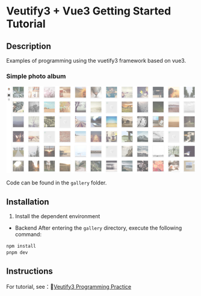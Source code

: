 # Veutify3 + Vue3 Getting Started Tutorial

## Description
Examples of programming using the vuetify3 framework based on vue3. 

### Simple photo album

![Images component](gallery/demo.jpg) 

Code can be found in the `gallery` folder.


## Installation

1. Install the dependent environment
- Backend
After entering the `gallery` directory, execute the following command:
```cmd
npm install
pnpm dev
```

## Instructions

For tutorial, see：🔗[Veutify3 Programming Practice](http://www.wfcoding.com/articles/practice/02vuetify3%E7%BC%96%E7%A8%8B%E5%AE%9E%E6%88%98/)
